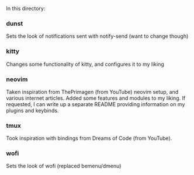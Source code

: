 In this directory:

### dunst

Sets the look of notifications sent with notify-send (want to change though)

### kitty

Changes some functionality of kitty, and configures it to my liking

### neovim

Taken inspiration from ThePrimagen (from YouTube) neovim setup, and various internet articles.
Added some features and modules to my liking.
If requested, I can write up a separate README providing information on my plugins and keybinds.

### tmux

Took inspiration with bindings from Dreams of Code (from YouTube).

### wofi

Sets the look of wofi (replaced bemenu/dmenu)
